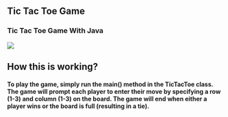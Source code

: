 <h2> Tic Tac Toe Game </h2>
<h3> Tic Tac Toe Game With Java </h3>
<img src="https://i.imgur.com/qHAcfhX.gif">
<h2> How this is working? </h2>
<h4> To play the game, simply run the main() method in the TicTacToe class. The game will prompt each player to enter their move by specifying a row (1-3) and column (1-3) on the board. The game will end when either a player wins or the board is full (resulting in a tie).

 </h4>
